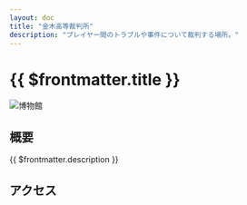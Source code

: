 ```yaml
---
layout: doc
title: "金木高等裁判所"
description: "プレイヤー間のトラブルや事件について裁判する場所。"
---
```


# {{ $frontmatter.title }}
![博物館](/img/tour/hakubutukan.webp)

## 概要
{{ $frontmatter.description }}  

<!-- 色んな情報 -->

## アクセス